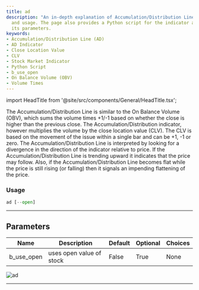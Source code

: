```yaml
---
title: ad
description: "An in-depth explanation of Accumulation/Distribution Line (AD), its interpretation,"
  and usage. The page also provides a Python script for the indicator and describes
  its parameters.
keywords:
- Accumulation/Distribution Line (AD)
- AD Indicator
- Close Location Value
- CLV
- Stock Market Indicator
- Python Script
- b_use_open
- On Balance Volume (OBV)
- Volume Times
---
```


import HeadTitle from '@site/src/components/General/HeadTitle.tsx';

<HeadTitle title="stocks/ta/ad - Reference | OpenBB Terminal Docs" />

The Accumulation/Distribution Line is similar to the On Balance Volume (OBV), which sums the volume times +1/-1 based on whether the close is higher than the previous close. The Accumulation/Distribution indicator, however multiplies the volume by the close location value (CLV). The CLV is based on the movement of the issue within a single bar and can be +1, -1 or zero. The Accumulation/Distribution Line is interpreted by looking for a divergence in the direction of the indicator relative to price. If the Accumulation/Distribution Line is trending upward it indicates that the price may follow. Also, if the Accumulation/Distribution Line becomes flat while the price is still rising (or falling) then it signals an impending flattening of the price.

### Usage

```python
ad [--open]
```

---

## Parameters

| Name | Description | Default | Optional | Choices |
| ---- | ----------- | ------- | -------- | ------- |
| b_use_open | uses open value of stock | False | True | None |

![ad](https://user-images.githubusercontent.com/46355364/154309283-9512c6c0-dda3-4348-9350-105238676479.png)

---
